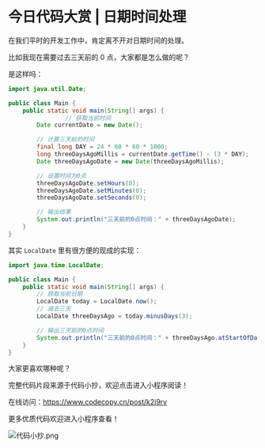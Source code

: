 # 今日代码大赏 | 日期时间处理

在我们平时的开发工作中，肯定离不开对日期时间的处理。

比如我现在需要过去三天前的 0 点，大家都是怎么做的呢？

是这样吗：

```java
import java.util.Date;

public class Main {
    public static void main(String[] args) {
				// 获取当前时间
        Date currentDate = new Date();

        // 计算三天前的时间
        final long DAY = 24 * 60 * 60 * 1000;
        long threeDaysAgoMillis = currentDate.getTime() - (3 * DAY);
        Date threeDaysAgoDate = new Date(threeDaysAgoMillis);

        // 设置时间为0点
        threeDaysAgoDate.setHours(0);
        threeDaysAgoDate.setMinutes(0);
        threeDaysAgoDate.setSeconds(0);

        // 输出结果
        System.out.println("三天前的0点时间：" + threeDaysAgoDate);
    }
}
```

其实 `LocalDate` 里有很方便的现成的实现：

```java
import java.time.LocalDate;

public class Main {
    public static void main(String[] args) {
        // 获取当前日期
        LocalDate today = LocalDate.now();
        // 减去三天
        LocalDate threeDaysAgo = today.minusDays(3);

        // 输出三天前的0点时间
        System.out.println("三天前的0点时间：" + threeDaysAgo.atStartOfDay());
    }
}
```

大家更喜欢哪种呢？

完整代码片段来源于代码小抄，欢迎点击进入小程序阅读！

在线访问：https://www.codecopy.cn/post/k2j9rv

更多优质代码欢迎进入小程序查看！

![代码小抄.png](..%2Fimgs%2F%E4%BB%A3%E7%A0%81%E5%B0%8F%E6%8A%84.png)



